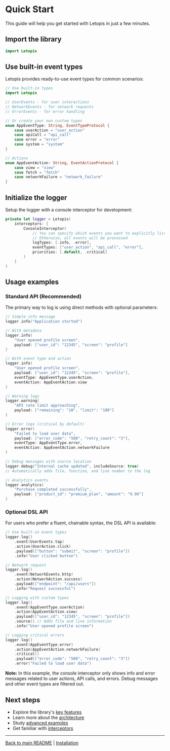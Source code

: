 # Quick Start

This guide will help you get started with Letopis in just a few minutes.

## Import the library

```swift
import Letopis
```

## Use built-in event types

Letopis provides ready-to-use event types for common scenarios:

```swift
// Use built-in types
import Letopis

// UserEvents - for user interactions
// NetworkEvents - for network requests
// ErrorEvents - for error handling

// Or create your own custom types
enum AppEventType: String, EventTypeProtocol {
    case userAction = "user_action"
    case apiCall = "api_call"
    case error = "error"
    case system = "system"
}

// Actions
enum AppEventAction: String, EventActionProtocol {
    case view = "view"
    case fetch = "fetch"
    case networkFailure = "network_failure"
}
```

## Initialize the logger

Setup the logger with a console interceptor for development:

```swift
private let logger = Letopis(
    interceptors: [
        ConsoleInterceptor(
            // You can specify which events you want to explicitly listen to
            // Otherwise, all events will be processed
            logTypes: [.info, .error],
            eventTypes: ["user_action", "api_call", "error"],
            priorities: [.default, .critical]
        )
    ]
)
```

## Usage examples

### Standard API (Recommended)

The primary way to log is using direct methods with optional parameters:

```swift
// Simple info message
logger.info("Application started")

// With metadata
logger.info(
    "User opened profile screen",
    payload: ["user_id": "12345", "screen": "profile"]
)

// With event type and action
logger.info(
    "User opened profile screen",
    payload: ["user_id": "12345", "screen": "profile"],
    eventType: AppEventType.userAction,
    eventAction: AppEventAction.view
)

// Warning logs
logger.warning(
    "API rate limit approaching",
    payload: ["remaining": "10", "limit": "100"]
)

// Error logs (critical by default)
logger.error(
    "Failed to load user data",
    payload: ["error_code": "500", "retry_count": "3"],
    eventType: AppEventType.error,
    eventAction: AppEventAction.networkFailure
)

// Debug messages with source location
logger.debug("Internal cache updated", includeSource: true)
// Automatically adds file, function, and line number to the log

// Analytics events
logger.analytics(
    "Purchase completed successfully",
    payload: ["product_id": "premium_plan", "amount": "9.99"]
)
```

### Optional DSL API

For users who prefer a fluent, chainable syntax, the DSL API is available:

```swift
// Use built-in event types
logger.log()
    .event(UserEvents.tap)
    .action(UserAction.click)
    .payload(["button": "submit", "screen": "profile"])
    .info("User clicked button")

// Network request
logger.log()
    .event(NetworkEvents.http)
    .action(NetworkAction.success)
    .payload(["endpoint": "/api/users"])
    .info("Request successful")

// Logging with custom types
logger.log()
    .event(AppEventType.userAction)
    .action(AppEventAction.view)
    .payload(["user_id": "12345", "screen": "profile"])
    .source() // Adds file and line information
    .info("User opened profile screen")

// Logging critical errors
logger.log()
    .event(AppEventType.error)
    .action(AppEventAction.networkFailure)
    .critical()
    .payload(["error_code": "500", "retry_count": "3"])
    .error("Failed to load user data")
```

**Note:** In this example, the console interceptor only shows info and error messages related to user actions, API calls, and errors. Debug messages and other event types are filtered out.

## Next steps

- Explore the library's [key features](features.md)
- Learn more about the [architecture](architecture.md)
- Study [advanced examples](examples/basic.md)
- Get familiar with [interceptors](advanced/interceptors.md)

---

[Back to main README](../../README.md) | [Installation](installation.md)
